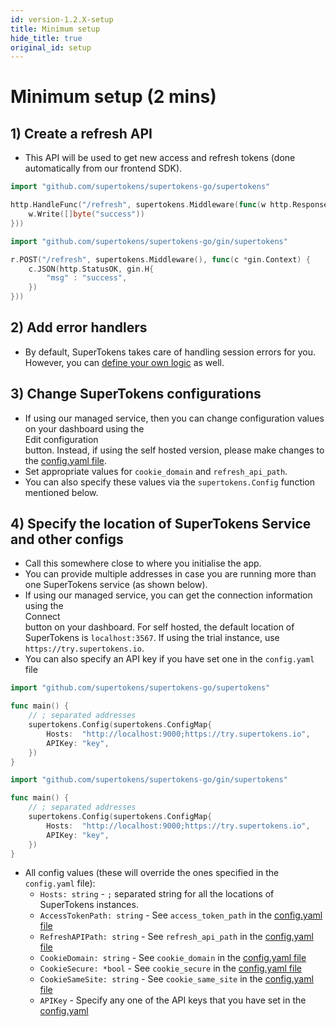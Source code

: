 ```yaml
---
id: version-1.2.X-setup
title: Minimum setup
hide_title: true
original_id: setup
---
```


# Minimum setup (2 mins)

## 1) Create a refresh API
- This API will be used to get new access and refresh tokens (done automatically from our frontend SDK).
<!--DOCUSAURUS_CODE_TABS-->
<!--Mux or net/http-->
```go
import "github.com/supertokens/supertokens-go/supertokens"

http.HandleFunc("/refresh", supertokens.Middleware(func(w http.ResponseWriter, r *http.Request) {
    w.Write([]byte("success"))
}))
```
<!--Gin-->
```go
import "github.com/supertokens/supertokens-go/gin/supertokens"

r.POST("/refresh", supertokens.Middleware(), func(c *gin.Context) {
    c.JSON(http.StatusOK, gin.H{ 
        "msg" : "success", 
    })
}))
```
<!--END_DOCUSAURUS_CODE_TABS-->

## 2) Add error handlers
- By default, SuperTokens takes care of handling session errors for you. However, you can [define your own logic](./custom_error_handling) as well.

## 3) Change SuperTokens configurations
- If using our managed service, then you can change configuration values on your dashboard using the <div class="edit-conf-action-button">Edit configuration</div> button. Instead, if using the self hosted version, please make changes to the [config.yaml file](/docs/pro/configuration/core#optional-config-values).
- Set appropriate values for `cookie_domain` and `refresh_api_path`.
- You can also specify these values via the `supertokens.Config` function mentioned below.

## 4) Specify the location of SuperTokens Service and other configs
- Call this somewhere close to where you initialise the app.
- You can provide multiple addresses in case you are running more than one SuperTokens service (as shown below).
- If using our managed service, you can get the connection information using the <div class="connect-action-button">Connect</div> button on your dashboard. For self hosted, the default location of SuperTokens is `localhost:3567`. If using the trial instance, use `https://try.supertokens.io`.
- You can also specify an API key if you have set one in the `config.yaml` file

<!--DOCUSAURUS_CODE_TABS-->
<!--Mux or net/http-->
```go
import "github.com/supertokens/supertokens-go/supertokens"

func main() {
    // ; separated addresses
    supertokens.Config(supertokens.ConfigMap{
        Hosts:  "http://localhost:9000;https://try.supertokens.io",
        APIKey: "key",
    })
}
```
<!--Gin-->
```go
import "github.com/supertokens/supertokens-go/gin/supertokens"

func main() {
    // ; separated addresses
    supertokens.Config(supertokens.ConfigMap{
        Hosts:  "http://localhost:9000;https://try.supertokens.io",
        APIKey: "key",
    })
}
```
<!--END_DOCUSAURUS_CODE_TABS-->

- All config values (these will override the ones specified in the `config.yaml` file):
    - ```Hosts: string``` - `;` separated string for all the locations of SuperTokens instances.
    - ```AccessTokenPath: string``` - See `access_token_path` in the [config.yaml file](/docs/pro/configuration/core#optional-config-values)
    - ```RefreshAPIPath: string``` - See `refresh_api_path` in the [config.yaml file](/docs/pro/configuration/core#optional-config-values)
    - ```CookieDomain: string``` - See `cookie_domain` in the [config.yaml file](/docs/pro/configuration/core#optional-config-values)
    - ```CookieSecure: *bool``` - See `cookie_secure` in the [config.yaml file](/docs/pro/configuration/core#optional-config-values)
    - ```CookieSameSite: string``` - See `cookie_same_site` in the [config.yaml file](/docs/pro/configuration/core#optional-config-values)
    - ```APIKey``` - Specify any one of the API keys that you have set in the [config.yaml](/docs/pro/configuration/core#optional-config-values)
